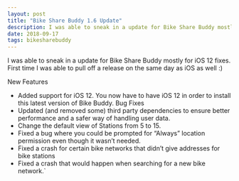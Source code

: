 ```yaml
---
layout: post
title: "Bike Share Buddy 1.6 Update"
description: I was able to sneak in a update for Bike Share Buddy mostly for iOS 12 fixes. First time I was able to pull off a release on the same day as iOS as well :)
date: 2018-09-17
tags: bikesharebuddy
---
```


I was able to sneak in a update for Bike Share Buddy mostly for iOS 12 fixes. First time I was able to pull off a release on the same day as iOS as well :)

New Features

- Added support for iOS 12. You now have to have iOS 12 in order to install this latest version of Bike Buddy.
  Bug Fixes
- Updated (and removed some) third party dependencies to ensure better performance and a safer way of handling user data.
- Change the default view of Stations from 5 to 15.
- Fixed a bug where you could be prompted for “Always” location permission even though it wasn’t needed.
- Fixed a crash for certain bike networks that didn’t give addresses for bike stations
- Fixed a crash that would happen when searching for a new bike network.`
